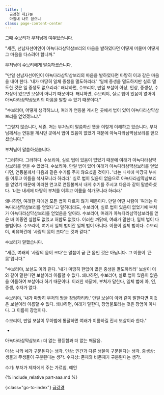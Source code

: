 ```yaml
---
title: |
  금강경 제17분
  마침내 나도 없으니
class: page-content-center
---
```


그때 수보리가 부처님께 여쭈었습니다.

"세존, 선남자선여인이 아뇩다라삼먁삼보리의 마음을 발하였다면
어떻게 머물며 어떻게 그 마음을 다스려야 합니까."

부처님이 수보리에게 말씀하셨습니다.

"만일 선남자선여인이 아뇩다라삼먁삼보리의 마음을 발하였다면
마땅히 이과 같은 마음을 내야 한다.
'내가 마땅히 일체 중생을 멸도하리라.'
'일체 중생을 멸도하지만 실로 멸도한 것은 일 중생도 없으리라.'
왜냐하면, 수보리야, 만일 보살이 아상, 인상, 중생상, 수자상이 있으면
보살이 아니기 때문이다.
왜냐하면, 수보리야, 실로 법이 있음이 없어야
아뇩다라삼먁삼보리의 마음을 발할 수 있기 때문이다."

"수보리야, 어떻게 생각하느냐,
여래가 연등불 계시던 곳에서
법이 있어 아뇩다라삼먁삼보리를 얻었겠느냐."

"그렇지 않습니다, 세존.
저는 부처님이 말씀하신 뜻을 이렇게 이해하고 있습니다.
부처님께서는 연등불 계시던 곳에서
법이 있음이 없었기 때문에 아뇩다라삼먁삼보리를 얻으셨습니다."

부처님이 말씀하셨습니다.

"그러하다. 그러하다.
수보리야, 실로 법이 있음이 없었기 때문에 여래가 아뇩다라삼먁삼보리를 얻을 수 있었다.
수보리야, 만일 법이 있어 여래가 아뇩다라삼먁삼보리를 얻었다면,
연등불께서 다음과 같은 수기를 주지 않으셨을 것이다.
'너는 내세에 마땅히 부처를 이루고 이름을 석사모니라 하리라.'
실로 법이 있음이 없음으로 아뇩다라삼먁삼보리를 얻었기 때문에
이러한 연고로 연등불께서 내게 수기를 주시고 다음과 같이 말씀하셨다.
'너는 내세에 마땅히 부처를 이루고 이름을 석가모니라 하리라.'

왜나하면, 여래한 자에겐 모든 법이 다르지 않기 때문이다.
만일 어떤 사람이 '여래는 아뇩다라삼먁삼보리를 얻었다'고 말하더라도,
수보리야, 실로 법이 있음이 없었기에 부처가 아뇩다라삼먁삼보리를 얻었음을 알아라.
수보리야, 여래가 아뇩다라삼먁삼보리를 얻은 바 이중엔 실함도 없었고 허함도 없었다.
이러한 까닭에, 여래가 말한다, 일체 법이 다 불법이다.
수보리야, 여기서 일체 법이란 일체 법이 아니다.
이름이 일체 법이다.
수보리야, 비유하건데 '사람의 몸이 크다'는 것과 같다."

수보리가 말했습니다.

"세존, 여래의 '사람의 몸이 크다'는 말씀이 곧 큰 몸인 것은 아닙니다.
그 이름이 '큰 몸'입니다."

"수보리야, 보살도 이와 같다.
'내가 마땅히 한없이 많은 중생을 멸도하리라'
보살이 이와 같이 말한다면 보살이라 이름할 수 없다.
왜냐하면, 수보리야, 실로 법이 있음이 없음을 이름하여 보살이라 하기 때문이다.
이러한 까닭에, 부처가 말한다, 일체 법에 아, 인, 중생, 수자가 없다.

수보리야, '내가 마땅히 부처의 땅을 장엄하리라.'
만일 보살이 이와 같이 말한다면 이것은 보살이라 이름할 수 없다.
왜냐하면, 여래가 말한다, 장엄불토라는 것은 장엄이 아니다.
그 이름이 장엄이다.

수보리야, 만일 보살이 무아법에 통달하면
여래가 이름하길 진시 보살이라 한다."

*

아뇩다라삼먁삼보리: 더 없는 평등함과 더 없는 깨달음.

아상: 나와 네가 구분된다는 생각.
인상: 인간과 다른 생물이 구분된다는 생각.
중생상: 생물과 무생물이 구분된다는 생각.
수자상: 존재와 비존재가 구분된다는 생각.

수기: 부처가 제자에게 주는 가르침, 예언

{% include_relative part-aaa.md %}

{:class="go-to-index"}
[금강경](index)